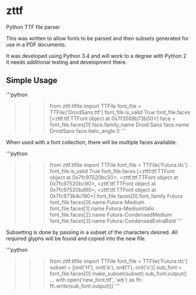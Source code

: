 # zttf
Python TTF file parser

This was written to allow fonts to be parsed and then subsets generated for use in a PDF documents.

It was developed using Python 3.4 and will work to a degree with Python 2 it needs additional testing and development there.

## Simple Usage

'''python
>>> from zttf.ttfile import TTFile
>>> font_file = TTFile('DroidSans.ttf')
>>> font_file.is_valid
True
>>> font_file.faces
[<zttf.ttf.TTFont object at 0x7f3569b73b50>]
>>> face = font_file.faces[0]
>>> face.family_name
Droid Sans
>>> face.name
DroidSans
>>> face.italic_angle
0
'''

When used with a font collection, there will be multiple faces available.

'''python
>>> from zttf.ttfile import TTFile
>>> font_file = TTFile('Futura.ttc')
>>> font_file.is_valid
True
>>> font_file.faces
[<zttf.ttf.TTFont object at 0x7fc97520bc50>, <zttf.ttf.TTFont object at 0x7fc97520bc90>, <zttf.ttf.TTFont object at 0x7fc97520bd90>, <zttf.ttf.TTFont object at 0x7fc973b4c190>]
>>> font_file.faces[0].font_family
Futura
>>> font_file.faces[0].name
Futura-Medium
>>> font_file.faces[1].name
Futura-MediumItalic
>>> font_file.faces[2].name
Futura-CondensedMedium
>>> font_file.faces[3].name
Futura-CondensedExtraBold
'''

Subsetting is done by passing in a subset of the characters desired. All required glyphs will be found and copied into the new file.

'''python
>>> from zttf.ttfile import TTFile
>>> font_file = TTFile('Futura.ttc')
>>> subset = [ord('H'), ord('e'), ord('l'), ord('o')]
>>> sub_font = font_file.faces[0].make_subset(subset)
>>> sub_font.output()
...
>>> with open('new_font.ttf', 'wb') as fh:
        fh.write(sub_font.output())
'''

